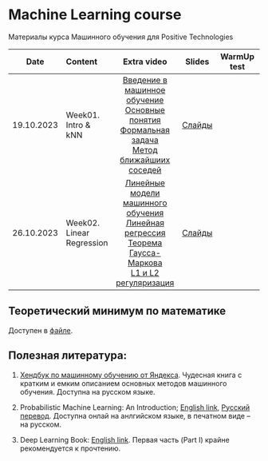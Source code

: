 # Machine Learning course

  

Материалы курса Машинного обучения для Positive Technologies


| Date | Content | Extra video | Slides | WarmUp test | HW | Deadline | Comments |
|:------:|:-----------------------|:------------:|:------------:|:-----------------------:|:------------------------:|:----------------------:|:----------------------:|
| 19.10.2023 | Week01. Intro & kNN| [Введение в машинное обучение](https://www.youtube.com/watch?v=4wBEb5AHaXQ)<br>[Основные понятия](https://www.youtube.com/watch?v=iOKM50P4_OA)<br>[Формальная задача](https://www.youtube.com/watch?v=zKBv_7ifIpY)<br>[Метод ближайшиих соседей](https://www.youtube.com/watch?v=dKRomMplMdA) | [Слайды](week0_01_intro/lect001_knn_intro.pdf) | | | 
| 26.10.2023 | Week02. Linear Regression| [Линейные модели машинного обучения](https://www.youtube.com/watch?v=mRgPp_BeODQ)<br>[Линейная регрессия](https://www.youtube.com/watch?v=opdB7ePcPHU)<br>[Теорема Гаусса-Маркова](https://www.youtube.com/watch?v=C5MkZVEHoII)<br>[L1 и L2 регуляризация](https://www.youtube.com/watch?v=P0RQyTO0V58) | [Слайды](week0_02_linear_reg/lect002_linear_regression.pdf) | | |

## Теоретический минимум по математике

Доступен в [файле](./prerequisites.md).

  

## Полезная литература:

1. [Хендбук по машинному обучению от Яндекса](https://academy.yandex.ru/dataschool/book). Чудесная книга с кратким и емким описанием основных методов машинного обучения. Доступна на русском языке.

2. Probabilistic Machine Learning: An Introduction; [English link](https://probml.github.io/pml-book/book1.html), [Русский перевод](https://dmkpress.com/catalog/computer/data/978-5-93700-119-1/). Доступна онлай на анлгийском языке, в печатном виде – на русском.

3. Deep Learning Book: [English link](https://www.deeplearningbook.org/). Первая часть (Part I) крайне рекомендуется к прочтению.